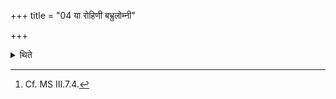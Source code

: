 +++
title = "04 या रोहिणी बभ्रुलोम्नी"

+++

<details><summary>थिते</summary>

4. According to some[^1] one purchases (Soma) for that (cow) which is reddish, brown-haired, of variegated tail-hair, of variegated hooves, bright-eyed and white in appearance. 


[^1]: Cf. MS III.7.4.
</details>
